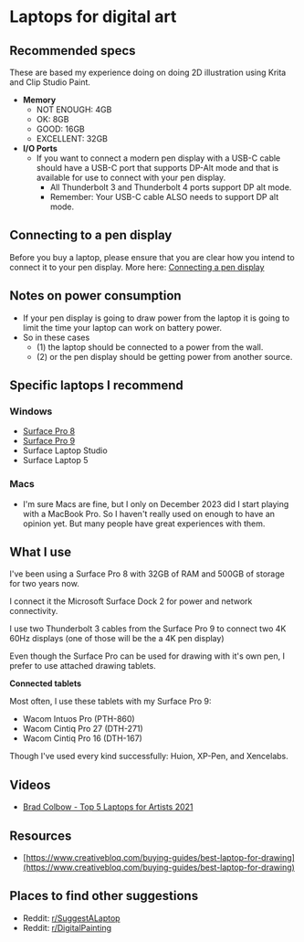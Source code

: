 # Laptops for digital art

## Recommended specs

These are based my experience doing on doing 2D illustration using Krita and Clip Studio Paint.

* **Memory**
  * NOT ENOUGH: 4GB
  * OK: 8GB
  * GOOD: 16GB
  * EXCELLENT: 32GB
* **I/O Ports**
  * If you want to connect a modern pen display with a USB-C cable should have a USB-C port that supports DP-Alt mode and that is available for use to connect with your pen display.&#x20;
    * All Thunderbolt 3 and Thunderbolt 4 ports support DP alt mode.
    * Remember: Your USB-C cable ALSO needs to support DP alt mode.

## Connecting to a pen display

Before you buy a laptop, please ensure that you are clear how you intend to connect it to your pen display. More here: [Connecting a pen display](connections-and-cabling/connecting-a-pen-display.md)&#x20;

## Notes on power consumption

* If your pen display is going to draw power from the laptop it is going to limit the time your laptop can work on battery power.
* So in these cases&#x20;
  * (1) the laptop should be connected to a power from the wall.
  * (2) or the pen display should be getting power from another source.

## Specific laptops I recommend

### Windows

* [Surface Pro 8](../product-info/microsoft/microsoft-surface-pro-8.md)&#x20;
* [Surface Pro 9](../product-info/microsoft/microsoft-surface-pro-9.md)&#x20;
* Surface Laptop Studio&#x20;
* Surface Laptop 5

### Macs

* I'm sure Macs are fine, but I only on December 2023 did I start playing with a MacBook Pro. So I haven't really used on enough to have an opinion yet. But many people have great experiences with them.

## What I use

I've been using a Surface Pro 8 with 32GB of RAM and 500GB of storage for two years now.

I connect it the Microsoft Surface Dock 2 for power and network connectivity.

I use two  Thunderbolt 3 cables from the Surface Pro 9 to connect two 4K 60Hz displays (one of those will be the a 4K pen display)&#x20;

Even though the Surface Pro can be used for drawing with it's own pen, I prefer to use attached drawing tablets.

**Connected tablets**&#x20;

Most often, I use these tablets with my Surface Pro 9:

* Wacom Intuos Pro (PTH-860)
* Wacom Cintiq Pro 27 (DTH-271)
* Wacom Cintiq Pro 16 (DTH-167)

Though I've used every kind successfully: Huion, XP-Pen, and Xencelabs.

## Videos

* [Brad Colbow - Top 5 Laptops for Artists 2021](https://www.youtube.com/watch?v=U6sBdsr5sdg) &#x20;

## Resources

* [https://www.creativebloq.com/buying-guides/best-laptop-for-drawing](https://www.creativebloq.com/buying-guides/best-laptop-for-drawing)

## Places to find other suggestions

* Reddit: [r/SuggestALaptop](https://www.reddit.com/r/SuggestALaptop/) &#x20;
* Reddit: [r/DigitalPainting](https://www.reddit.com/r/DigitalPainting/) &#x20;

